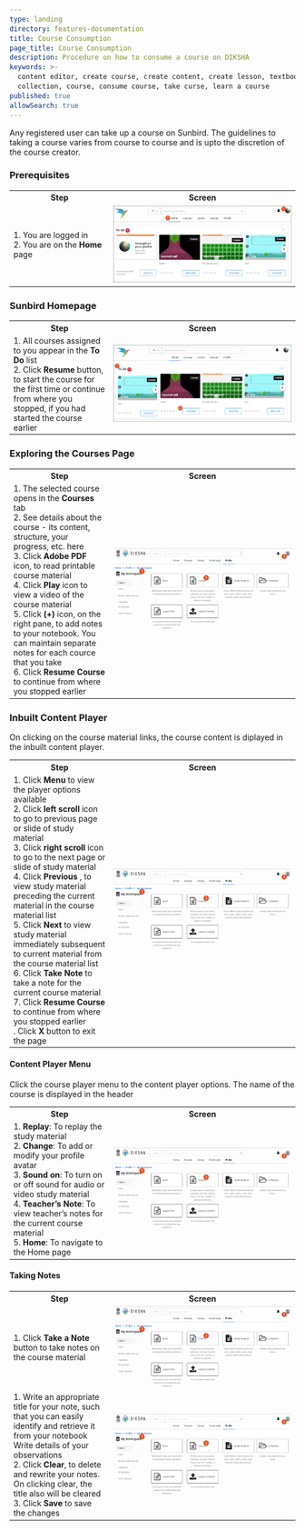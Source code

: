 ```yaml
---
type: landing
directory: features-documentation
title: Course Consumption
page_title: Course Consumption
description: Procedure on how to consume a course on DIKSHA
keywords: >-
  content editor, create course, create content, create lesson, textbook,
  collection, course, consume course, take curse, learn a course
published: true
allowSearch: true
---
```

Any registered user can take up a course on Sunbird. The guidelines to taking a course varies from course to course and is upto the discretion of the course creator.

### Prerequisites
<table>
  <tr>
    <th style="width:35%;">Step</th>
    <th style="width:65%;">Screen</th>
  </tr>
  <tr>
    <td>1. You are logged in <br>2. You are on the <b>Home</b> page 
       </td>
      <td><img src="pages/features-documentation/images/consumption_home.png"></td>
  </tr>
  </table>

### Sunbird Homepage
<table>
  <tr>
    <th style="width:35%;">Step</th>
    <th style="width:65%;">Screen</th>
  </tr>
  <tr>
    <td>1. All courses assigned to you appear in the <b>To Do</b> list <br>2. Click <b>Resume</b> button, to start the course for the first time or continue from where you stopped, if you had started the course earlier
      </td>
      <td><img src="pages/features-documentation/images/consumption_todo.png"></td>
  </tr>
  </table>
  
  ### Exploring the Courses Page
  <table>
  <tr>
    <th style="width:35%;">Step</th>
    <th style="width:65%;">Screen</th>
  </tr>
  <tr>
    <td>1. The selected course opens in the <b>Courses</b> tab <br>2. See details about the course - its content, structure, your progress, etc. here <br>3. Click <b>Adobe PDF</b> icon, to read printable course material <br>4. Click <b>Play</b> icon to view a video of the course material <br>5. Click <b>(+)</b> icon, on the right pane, to add notes to your notebook. You can maintain separate notes for each cource that you take <br>6. Click <b>Resume Course</b> to continue from where you stopped earlier
     </td>
      <td><img src="pages/features-documentation/images/course_workspace.png"></td>
  </tr>
  </table>
  
  ### Inbuilt Content Player
  On clicking on the course material links, the course content is diplayed in the inbuilt content player.
  <table>
  <tr>
    <th style="width:35%;">Step</th>
    <th style="width:65%;">Screen</th>
  </tr>
  <tr>
    <td>1. Click <b>Menu</b> to view the player options available <br>2. Click <b>left scroll</b> icon to go to previous page or slide of study material <br>3. Click <b>right scroll</b> icon to go to the next page or slide of study material <br>4. Click <b>Previous</b> , to view study material preceding the current material in the course material list <br>5. Click <b>Next</b> to view study material immediately subsequent to current material from the course material list <br>6. Click <b>Take Note</b> to take a note for the current course material <br>7. Click <b>Resume Course</b> to continue from where you stopped earlier <br>. Click <b>X</b> button to exit the page
     </td>
      <td><img src="pages/features-documentation/images/course_workspace.png"></td>
  </tr>
  </table>
  
  #### Content Player Menu
  Click the course player menu to the content player options. The name of the course is displayed in the header
  <table>
  <tr>
    <th style="width:35%;">Step</th>
    <th style="width:65%;">Screen</th>
  </tr>
  <tr>
    <td>1. <b>Replay</b>: To replay the study material <br>2. <b>Change</b>: To add or modify your profile avatar <br>3. <b>Sound on</b>: To turn on or off sound for audio or video study material <br>4. <b>Teacher’s Note</b>: To view teacher’s notes for the current course material <br>5. <b>Home</b>: To navigate to the Home page 
     </td>
      <td><img src="pages/features-documentation/images/course_workspace.png"></td>
  </tr>
  </table>
  
  #### Taking Notes
  <table>
  <tr>
    <th style="width:35%;">Step</th>
    <th style="width:65%;">Screen</th>
  </tr>
  <tr>
    <td>1. Click <strong>Take a Note</strong> button to take notes on the course material
     </td>
      <td><img src="pages/features-documentation/images/course_workspace.png"></td>
  </tr>
    <td>1. Write an appropriate title for your note, such that you can easily identify and retrieve it from your notebook
      Write details of your observations <br>2. Click <b>Clear</b>, to delete and rewrite your notes. On clicking clear, the title also will be cleared <br>3. Click <b>Save</b> to save the changes
      </td>
      <td><img src="pages/features-documentation/images/course_workspace.png"></td>
  </tr>
  </table>
    
